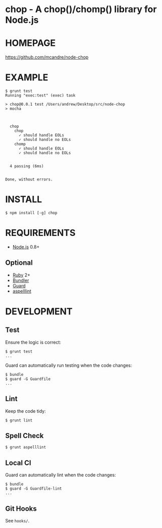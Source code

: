 # chop - A chop()/chomp() library for Node.js

# HOMEPAGE

https://github.com/mcandre/node-chop

# EXAMPLE

```
$ grunt test
Running "exec:test" (exec) task

> chop@0.0.1 test /Users/andrew/Desktop/src/node-chop
> mocha



  chop
    chop
      ✓ should handle EOLs 
      ✓ should handle no EOLs 
    chomp
      ✓ should handle EOLs 
      ✓ should handle no EOLs 


  4 passing (6ms)


Done, without errors.
```

# INSTALL

```
$ npm install [-g] chop
```

# REQUIREMENTS

* [Node.js](http://nodejs.org/) 0.8+

## Optional

* [Ruby](https://www.ruby-lang.org/) 2+
* [Bundler](http://bundler.io/)
* [Guard](http://guardgem.org/)
* [aspelllint](https://github.com/mcandre/aspelllint)

# DEVELOPMENT

## Test

Ensure the logic is correct:

```
$ grunt test
...
```

Guard can automatically run testing when the code changes:

```
$ bundle
$ guard -G Guardfile
...
```

## Lint

Keep the code tidy:

```
$ grunt lint
```

## Spell Check

```
$ grunt aspelllint
```

## Local CI

Guard can automatically lint when the code changes:

```
$ bundle
$ guard -G Guardfile-lint
...
```

## Git Hooks

See `hooks/`.
